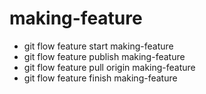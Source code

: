 # making-feature
- git flow feature start making-feature
- git flow feature publish making-feature
- git flow feature pull origin making-feature
- git flow feature finish making-feature

